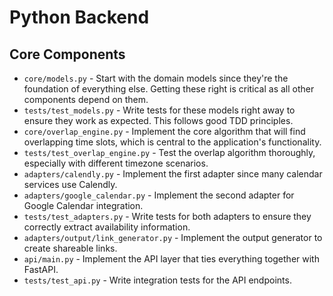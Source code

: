 
# Python Backend

## Core Components

- `core/models.py` - Start with the domain models since they're the foundation of everything else. Getting these right is critical as all other components depend on them.
- `tests/test_models.py` - Write tests for these models right away to ensure they work as expected. This follows good TDD principles.
- `core/overlap_engine.py` - Implement the core algorithm that will find overlapping time slots, which is central to the application's functionality.
- `tests/test_overlap_engine.py` - Test the overlap algorithm thoroughly, especially with different timezone scenarios.
- `adapters/calendly.py` - Implement the first adapter since many calendar services use Calendly.
- `adapters/google_calendar.py` - Implement the second adapter for Google Calendar integration.
- `tests/test_adapters.py` - Write tests for both adapters to ensure they correctly extract availability information.
- `adapters/output/link_generator.py` - Implement the output generator to create shareable links.
- `api/main.py` - Implement the API layer that ties everything together with FastAPI.
- `tests/test_api.py` - Write integration tests for the API endpoints.